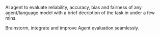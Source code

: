 AI agent to evaluate reliability, accuracy, bias and fairness of any agent/language model with a brief decription of the task in under a few mins.

Brainstorm, integrate and improve Agent evaluation seamlessly.